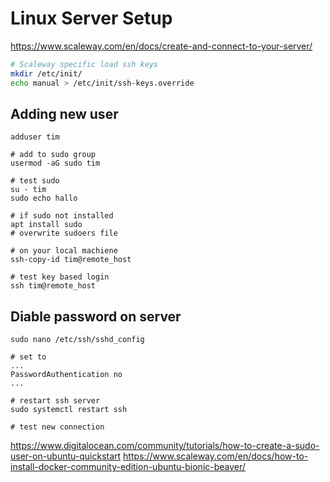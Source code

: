 # Linux Server Setup

https://www.scaleway.com/en/docs/create-and-connect-to-your-server/

```sh
# Scaleway specific load ssh keys
mkdir /etc/init/
echo manual > /etc/init/ssh-keys.override
```

## Adding new user

```
adduser tim

# add to sudo group
usermod -aG sudo tim

# test sudo
su - tim
sudo echo hallo

# if sudo not installed
apt install sudo
# overwrite sudoers file
```

```
# on your local machiene
ssh-copy-id tim@remote_host

# test key based login
ssh tim@remote_host
```

## Diable password on server

```
sudo nano /etc/ssh/sshd_config

# set to
...
PasswordAuthentication no
...

# restart ssh server
sudo systemctl restart ssh

# test new connection
```

https://www.digitalocean.com/community/tutorials/how-to-create-a-sudo-user-on-ubuntu-quickstart
https://www.scaleway.com/en/docs/how-to-install-docker-community-edition-ubuntu-bionic-beaver/
